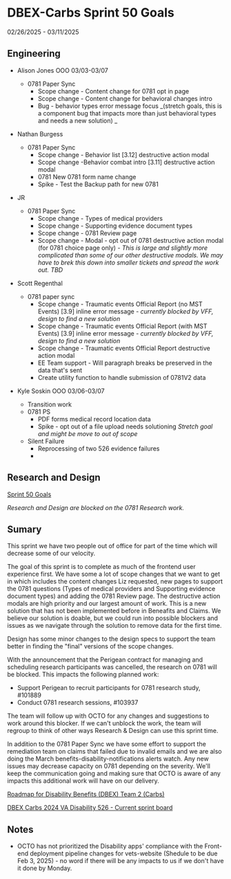 # DBEX-Carbs Sprint 50 Goals	
02/26/2025 - 03/11/2025

## Engineering
  - Alison Jones
    OOO 03/03-03/07
    - 0781 Paper Sync
      - Scope change - Content change for 0781 opt in page
      - Scope change - Content change for behavioral changes intro
      - Bug - behavior types error message focus _(stretch goals, this is a component bug that impacts more than just behavioral types and needs a new solution) _

   
  - Nathan Burgess
    - 0781 Paper Sync
      - Scope change - Behavior list [3.12] destructive action modal
      - Scope change -Behavior combat intro [3.11] destructive action modal
      - 0781 New 0781 form name change
      - Spike - Test the Backup path for new 0781	

  
  - JR
    - 0781 Paper Sync
      - Scope change - Types of medical providers
      - Scope change - Supporting evidence document types
      - Scope change - 0781 Review page
      - Scope change - Modal - opt out of 0781 destructive action modal (for 0781 choice page only) - _This is large and slightly more complicated than some of our other destructive modals. We may have to brek this down into smaller tickets and spread the work out. TBD_

         
 - Scott Regenthal
    - 0781 paper sync
      -  Scope change - Traumatic events Official Report (no MST Events) [3.9] inline error message - _currently blocked by VFF, design to find a new solution_
      -  Scope change - Traumatic events Official Report (with MST Events) [3.9] inline error message - _currently blocked by VFF, design to find a new solution_
      - Scope change - Traumatic events Official Report destructive action modal
      - EE Team support - Will paragraph breaks be preserved in the data that's sent
      - Create utility function to handle submission of 0781V2 data	


- Kyle Soskin
  OOO 03/06-03/07
  - Transition work
  - 0781 PS
    - PDF forms medical record location data
    - Spike - opt out of a file upload needs solutioning _Stretch goal and might be move to out of scope_
  - Silent Failure
    - Reprocessing of two 526 evidence failures	
    - 


## Research and Design
[Sprint 50 Goals](https://dsva.slack.com/docs/T03FECE8V/F07N6EH4EUE)

_Research and Design are blocked on the 0781 Research work._

## Sumary
This sprint we have two people out of office for part of the time which will decrease some of our velocity. 

The goal of this sprint is to complete as much of the frontend user experience first. We have some a lot of scope changes that we want to get in which includes the content changes Liz requested, new pages to support the 0781 questions (Types of medical providers and Supporting evidence document types) and adding the 0781 Review page. The destructive action modals are high priority and our largest amount of work. This is a new solution that has not been implemented before in Beneafits and Claims. We believe our solution is doable, but we could run into possible blockers and issues as we navigate through the solution to remove data for the first time. 

Design has some minor changes to the design specs to support the team better in finding the "final" versions of the scope changes. 

With the announcement that the Perigean contract for managing and scheduling research participants was cancelled, the research on 0781 will be blocked. This impacts the following planned work:
- Support Perigean to recruit participants for 0781 research study, #101889
- Conduct 0781 research sessions, #103937

The team will follow up with OCTO for any changes and suggestions to work around this blocker. If we can't unblock the work, the team will regroup to think of other ways Research & Design can use this sprint time. 

In addition to the 0781 Paper Sync we have some effort to support the remediation team on claims that failed due to invalid emails and we are also doing the March benefits-disability-notifications alerts watch. Any new issues may decrease capacity on 0781 depending on the severity. We'll keep the communication going and making sure that OCTO is aware of any impacts this additional work will have on our delivery. 

[Roadmap for Disability Benefits (DBEX) Team 2 (Carbs)](https://app.mural.co/t/departmentofveteransaffairs9999/m/departmentofveteransaffairs9999/1717458460532/5a74ece0ca694a9e6c85b3a1130a8c7b8dabf123?wid=0-1728398176278)

[DBEX Carbs 2024 VA Disability 526 - Current sprint board](https://github.com/orgs/department-of-veterans-affairs/projects/1263/views/9)

## Notes
- OCTO has not prioritized the Disability apps' compliance with the Front-end deployment pipeline changes for vets-website (Shedule to be due Feb 3, 2025) - no word if there will be any impacts to us if we don't have it done by Monday. 
